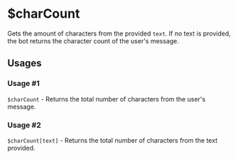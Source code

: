 # $charCount
Gets the amount of characters from the provided `text`. If no text is provided, the bot returns the character count of the user's message.

## Usages
### Usage #1
`$charCount` - Returns the total number of characters from the user's message.

### Usage #2
`$charCount[text]` - Returns the total number of characters from the text provided.

